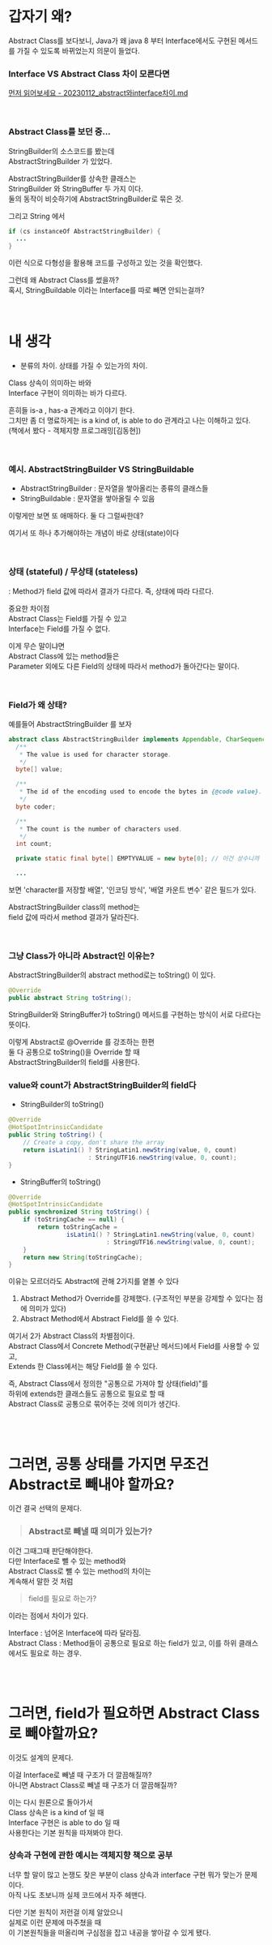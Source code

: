 # 갑자기 왜?  
Abstract Class를 보다보니, Java가 왜 java 8 부터 Interface에서도 구현된 메서드를 가질 수 있도록 바뀌었는지 의문이 들었다.  

### Interface VS Abstract Class 차이 모른다면  
[먼저 읽어보세요 - 20230112_abstract와interface차이.md](https://github.com/PhysicksKim/TIL/blob/0d8a9ec3171a06d8e2ee6382b4a80010ef751e3b/Java/20230112_abstract%EC%99%80interface%EC%B0%A8%EC%9D%B4.md)  
  
<br>  
  
### Abstract Class를 보던 중...  
StringBuilder의 소스코드를 봤는데  
AbstractStringBuilder 가 있었다.  
  
AbstractStringBuilder를 상속한 클래스는  
StringBuilder 와 StringBuffer 두 가지 이다.   
둘의 동작이 비슷하기에 AbstractStringBuilder로 묶은 것.   
   
그리고 String 에서  
```java 
if (cs instanceOf AbstractStringBuilder) {
  ...
}
``` 
이런 식으로 다형성을 활용해 코드를 구성하고 있는 것을 확인했다.  
  
그런데 왜 Abstract Class를 썼을까?  
혹시, StringBuildable 이라는 Interface를 따로 빼면 안되는걸까?  
  
<br>
  
# 내 생각   
- 분류의 차이. 상태를 가질 수 있는가의 차이.  
  
Class 상속이 의미하는 바와  
Interface 구현이 의미하는 바가 다르다.  
  
흔히들 is-a , has-a 관계라고 이야기 한다.  
그치만 좀 더 명료하게는 is a kind of, is able to do 관계라고 나는 이해하고 있다.   
(책에서 봤다 - 객체지향 프로그래밍\[김동현\])   
  
<br>  
  
### 예시. AbstractStringBuilder VS StringBuildable  
- AbstractStringBuilder : 문자열을 쌓아올리는 종류의 클래스들    
- StringBuildable : 문자열을 쌓아올릴 수 있음  
  
이렇게만 보면 또 애매하다. 둘 다 그럴싸한데?  
    
여기서 또 하나 추가해야하는 개념이 바로 상태(state)이다    
  
<br>  
  
### 상태 (stateful) / 무상태 (stateless) 
: Method가 field 값에 따라서 결과가 다르다. 즉, 상태에 따라 다르다.      
  
중요한 차이점     
Abstract Class는 Field를 가질 수 있고   
Interface는 Field를 가질 수 없다.   
   
이게 무슨 말이냐면   
Abstract Class에 있는 method들은   
Parameter 외에도 다른 Field의 상태에 따라서 method가 돌아간다는 말이다.  
    
<br>  
    
### Field가 왜 상태?  
예를들어 AbstractStringBuilder 를 보자  
  
```java
abstract class AbstractStringBuilder implements Appendable, CharSequence {
  /**
   * The value is used for character storage.
   */
  byte[] value;

  /**
   * The id of the encoding used to encode the bytes in {@code value}.
   */
  byte coder;

  /**
   * The count is the number of characters used.
   */
  int count;

  private static final byte[] EMPTYVALUE = new byte[0]; // 이건 상수니까 논외. 상수는 상태를 나타내지 않음.  

  ...
```
보면 'character를 저장할 배열', '인코딩 방식', '배열 카운트 변수' 같은 필드가 있다.   
  
AbstractStringBuilder class의 method는   
field 값에 따라서 method 결과가 달라진다.  
  
<br>  
  
### 그냥 Class가 아니라 Abstract인 이유는?  
  
AbstractStringBuilder의 abstract method로는 toString() 이 있다.    
  
```java
@Override
public abstract String toString();
```
  
StringBuilder와 StringBuffer가 
toString() 메서드를 구현하는 방식이 서로 다르다는 뜻이다.    
  
이렇게 Abstract로 @Override 를 강조하는 한편  
둘 다 공통으로 toString()을 Override 할 때  
AbstractStringBuilder의 field를 사용한다.  
  
### value와 count가 AbstractStringBuilder의 field다  
  
- StringBuilder의 toString() 
```java
@Override
@HotSpotIntrinsicCandidate
public String toString() {
    // Create a copy, don't share the array
    return isLatin1() ? StringLatin1.newString(value, 0, count)
                      : StringUTF16.newString(value, 0, count);
}
```
  
- StringBuffer의 toString()  
```java
@Override
@HotSpotIntrinsicCandidate
public synchronized String toString() {
    if (toStringCache == null) {
        return toStringCache =
                isLatin1() ? StringLatin1.newString(value, 0, count)
                           : StringUTF16.newString(value, 0, count);
    }
    return new String(toStringCache);
}  
```   
  
이유는 모르더라도 Abstract에 관해 2가지를 옅볼 수 있다  
1. Abstract Method가 Override를 강제했다. (구조적인 부분을 강제할 수 있다는 점에 의미가 있다)  
2. Abstract Method에서 Abstract Field를 쓸 수 있다.   
  
여기서 2가 Abstract Class의 차별점이다.  
Abstract Class에서 Concrete Method(구현끝난 메서드)에서 Field를 사용할 수 있고,  
Extends 한 Class에서는 해당 Field를 쓸 수 있다.  
  
즉, Abstract Class에서 정의한 "공통으로 가져야 할 상태(field)"를  
하위에 extends한 클래스들도 공통으로 필요로 할 때  
Abstract Class로 공통으로 묶어주는 것에 의미가 생긴다.  
  
<br><br>  
  
# 그러면, 공통 상태를 가지면 무조건 Abstract로 빼내야 할까요?  
  
이건 결국 선택의 문제다.  

> ### Abstract로 빼낼 때 의미가 있는가?  
  
이건 그때그때 판단해야한다.  
다만 Interface로 뺄 수 있는 method와  
Abstract Class로 뺄 수 있는 method의 차이는  
계속해서 말한 것 처럼  

> field를 필요로 하는가?  

이라는 점에서 차이가 있다.  
  
Interface : 넘어온 Interface에 따라 달라짐.  
Abstract Class : Method들이 공통으로 필요로 하는 field가 있고, 이를 하위 클래스에서도 필요로 하는 경우.  
  
<br><br>  

# 그러면, field가 필요하면 Abstract Class로 빼야할까요?  
  
이것도 설계의 문제다.  

이걸 Interface로 빼낼 때 구조가 더 깔끔해질까?  
아니면 Abstract Class로 빼낼 때 구조가 더 깔끔해질까?  
  
이는 다시 원론으로 돌아가서  
Class 상속은 is a kind of 일 때  
Interface 구현은 is able to do 일 때  
사용한다는 기본 원칙을 따져봐야 한다.  
  
### 상속과 구현에 관한 예시는 객체지향 책으로 공부  
너무 할 말이 많고 논쟁도 잦은 부분이 
class 상속과 interface 구현 뭐가 맞는가 문제이다.  
아직 나도 초보니까 실제 코드에서 자주 헤맨다.  
  
다만 기본 원칙이 저런걸 이제 알았으니  
실제로 이런 문제에 마주쳤을 때  
이 기본원칙들을 떠올리며 구심점을 잡고 내공을 쌓아갈 수 있게 됐다.      
  

